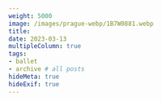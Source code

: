 ```yaml
---
weight: 5000
image: /images/prague-webp/1B7W0881.webp
title:
date: 2023-03-13
multipleColumn: true
tags:
- ballet
- archive # all posts
hideMeta: true
hideExif: true
---
```

